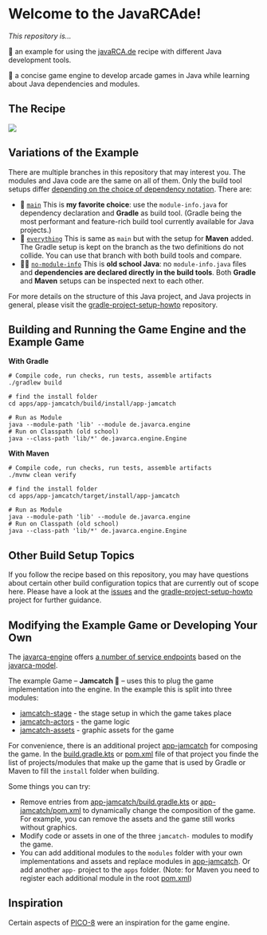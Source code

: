 # Welcome to the JavaRCAde!

_This repository is..._

🧩 an example for using the [javaRCA.de](https://javarca.de) recipe with different Java development tools.

👾 a concise game engine to develop arcade games in Java while learning about Java dependencies and modules.

## The Recipe

[<img src="https://javarca.de/recipe.png">](https://javarca.de/#recipe)

## Variations of the Example

There are multiple branches in this repository that may interest you.
The modules and Java code are the same on all of them.
Only the build tool setups differ [depending on the choice of dependency notation](https://javarca.de/#notation).
There are:

- 🧩 [`main`](https://github.com/jjohannes/javarcade)
  This is **my favorite choice**: use the `module-info.java` for dependency declaration and **Gradle** as build tool.
  (Gradle being the most performant and feature-rich build tool currently available for Java projects.)
- 🥯 [`everything`](https://github.com/jjohannes/javarcade/tree/everything) This is same as `main` but with the setup for **Maven**
  added. The Gradle setup is kept on the branch as the two definitions do not collide. You can use that branch with
  both build tools and compare.
- 👵🏼 [`no-module-info`](https://github.com/jjohannes/javarcade/tree/no-module-info)
  This is **old school Java**: no `module-info.java` files and **dependencies are declared directly in the build tools**.
  Both **Gradle** and **Maven** setups can be inspected next to each other.

For more details on the structure of this Java project, and Java projects in general, please visit the
[gradle-project-setup-howto](https://github.com/jjohannes/gradle-project-setup-howto/) repository.

## Building and Running the Game Engine and the Example Game

**With Gradle**

```shell
# Compile code, run checks, run tests, assemble artifacts
./gradlew build

# find the install folder
cd apps/app-jamcatch/build/install/app-jamcatch

# Run as Module
java --module-path 'lib' --module de.javarca.engine
# Run on Classpath (old school)
java --class-path 'lib/*' de.javarca.engine.Engine
```

**With Maven**

```shell
# Compile code, run checks, run tests, assemble artifacts
./mvnw clean verify

# find the install folder
cd apps/app-jamcatch/target/install/app-jamcatch

# Run as Module
java --module-path 'lib' --module de.javarca.engine
# Run on Classpath (old school)
java --class-path 'lib/*' de.javarca.engine.Engine
```

## Other Build Setup Topics

If you follow the recipe based on this repository, you may have questions about certain other build configuration topics
that are currently out of scope here. Please have a look at the [issues](https://github.com/jjohannes/javarcade/issues) and the 
[gradle-project-setup-howto](https://github.com/jjohannes/gradle-project-setup-howto) project for further guidance.


## Modifying the Example Game or Developing Your Own

The [javarca-engine](modules/javarca-engine) offers 
[a number of service endpoints](modules/javarca-engine/src/main/java/module-info.java) based on the
[javarca-model](modules/javarca-model).

The example Game – **Jamcatch 🫙** – uses this to plug the game implementation into the engine.
In the example this is split into three modules:

- [jamcatch-stage](modules/jamcatch-stage) - the stage setup in which the game takes place
- [jamcatch-actors](modules/jamcatch-actors) - the game logic
- [jamcatch-assets](modules/jamcatch-assets) - graphic assets for the game

For convenience, there is an additional project [app-jamcatch](apps/app-jamcatch) for composing the game.
In the [build.gradle.kts](apps/app-jamcatch/build.gradle.kts) or [pom.xml](apps/app-jamcatch/pom.xml) file of that
project you finde the list of projects/modules that make up the game that is used by Gradle or Maven to fill
the `install` folder when building.

Some things you can try:
- Remove entries from [app-jamcatch/build.gradle.kts](apps/app-jamcatch/build.gradle.kts) or
  [app-jamcatch/pom.xml](apps/app-jamcatch/pom.xml) to dynamically change the composition of the game.
  For example, you can remove the assets and the game still works without graphics.
- Modify code or assets in one of the three `jamcatch-` modules to modify the game.
- You can add additional modules to the `modules` folder with your own implementations and assets and
  replace modules in [app-jamcatch](apps/app-jamcatch). Or add another `app-` project to the `apps` folder.
  (Note: for Maven you need to register each additional module in the root [pom.xml](pom.xml))

## Inspiration

Certain aspects of [PICO-8](https://www.lexaloffle.com/pico-8.php) were an inspiration for the game engine.
